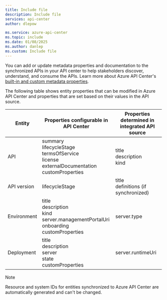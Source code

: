 ```yaml
---
title: Include file
description: Include file
services: api-center
author: dlepow

ms.service: azure-api-center
ms.topic: include
ms.date: 01/08/2025
ms.author: danlep
ms.custom: Include file
---
```

You can add or update metadata properties and documentation to the synchronized APIs in your API center to help stakeholders discover, understand, and consume the APIs. Learn more about Azure API Center's [built-in and custom metadata properties](.././tutorials/add-metadata-properties.md).

The following table shows entity properties that can be modified in Azure API Center and properties that are set based on their values in the API source. 

| Entity       | Properties configurable in API Center                     | Properties determined in integrated API source                                           |
|--------------|-----------------------------------------|-----------------|
| API          | summary<br />lifecycleStage<br />termsOfService<br />license<br />externalDocumentation<br />customProperties    | title<br />description<br />kind                   |
| API version  | lifecycleStage      | title<br />definitions (if synchronized)                            |
| Environment  | title<br />description<br />kind</br>server.managementPortalUri<br />onboarding<br />customProperties      | server.type
| Deployment   |  title<br />description<br />server<br />state<br />customProperties    |      server.runtimeUri |

> [!NOTE]
> Resource and system IDs for entities synchronized to Azure API Center are automatically generated and can't be changed.